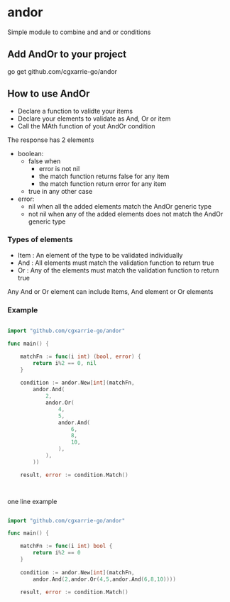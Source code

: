 # andor
Simple module to combine and and or conditions 

## Add AndOr to your project

go get github.com/cgxarrie-go/andor

## How to use AndOr

- Declare a function to validte your items
- Declare your elements to validate as And, Or or item
- Call the MAth function of yout AndOr condition

The response has 2 elements
- boolean:
    * false when 
        * error is not nil
        * the match function returns false for any item
        * the match function return error for any item
    * true in any other case
- error: 
    * nil when all the added elements match the AndOr generic type
    * not nil when any of the added elements does not match the AndOr generic type

### Types of elements
- Item : An element of the type to be validated individually
- And : All elements must match the validation function to return true
- Or : Any of the elements must match the validation function to return true

Any And or Or element can include Items, And element or Or elements

### Example

```Go

import "github.com/cgxarrie-go/andor"

func main() {

    matchFn := func(i int) (bool, error) {
        return i%2 == 0, nil
    }
    
    condition := andor.New[int](matchFn,
        andor.And(
            2,
            andor.Or(
                4,
                5,
                andor.And(
                    6,
                    8,
                    10,
                ),
            ),
        ))

    result, error := condition.Match()

    
```

one line example
```Go

import "github.com/cgxarrie-go/andor"

func main() {

    matchFn := func(i int) bool {
        return i%2 == 0
    }
    
    condition := andor.New[int](matchFn,
        andor.And(2,andor.Or(4,5,andor.And(6,8,10))))

    result, error := condition.Match()
    
```
